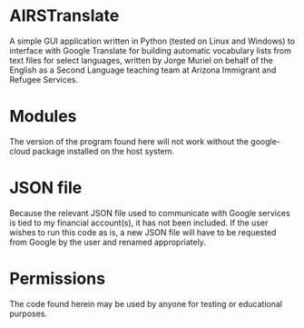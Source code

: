 # AIRSTranslate
A simple GUI application written in Python (tested on Linux and Windows) to interface with Google Translate for building automatic vocabulary lists from text files for select languages, written by Jorge Muriel on behalf of the English as a Second Language teaching team at Arizona Immigrant and Refugee Services.

# Modules
The version of the program found here will not work without the google-cloud package installed on the host system.

# JSON file
Because the relevant JSON file used to communicate with Google services is tied to my financial account(s), it has not been included. If the user wishes to run this code as is, a new JSON file will have to be requested from Google by the user and renamed appropriately.

# Permissions
The code found herein may be used by anyone for testing or educational purposes.
